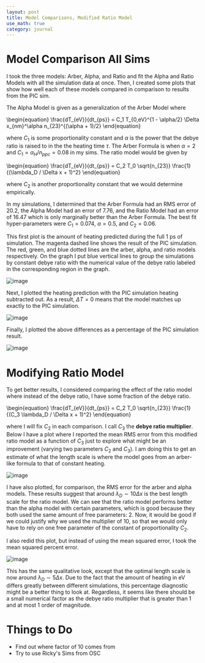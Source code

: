 ```yaml
---
layout: post
title: Model Comparisons, Modified Ratio Model
use_math: true
category: journal
---
```



# Model Comparison All Sims

I took the three models: Arber, Alpha, and Ratio and fit the Alpha and Ratio Models with all the simulation data at once. Then, I created some plots that show how well each of these models compared in comparison to results from the PIC sim. 

The Alpha Model is given as a generalization of the Arber Model where

\begin{equation}
\frac{dT_{eV}}{dt_{ps}} = C_1 T_{0,eV}^{1 - \alpha/2} \Delta x_{nm}^\alpha n_{23}^{(\alpha + 1)/2} 
\end{equation}

where $C_1$ is some proportionality constant and $\alpha$ is the power that the debye ratio is raised to in the the heating time $\tau$. The Arber Formula is when $\alpha = 2$ and $C_1 = \alpha_H / n_{ppc} = 0.08$ in my sims. The ratio model would be given by 

\begin{equation} 
\frac{dT_{eV}}{dt_{ps}} = C_2 T_0 \sqrt{n_{23}} \frac{1}{(\lambda_D / \Delta x + 1)^2} 
\end{equation}

where $C_2$ is another proportionality constant that we would determine empirically. 

In my simulations, I determined that the Arber Formula had an RMS error of 20.2, the Alpha Model had an error of 7.76, and the Ratio Model had an error of 16.47 which is only marginally better than the Arber Formula. The best fit hyper-parameters were $C_1 = 0.074$, $\alpha = 0.5$, and $C_2 = 0.06$. 

This first plot is the amount of heating predicted during the full 1 ps of simulation. The magenta dashed line shows the result of the PIC simulation. The red, green, and blue dotted lines are the arber, alpha, and ratio models respectively. On the graph I put blue vertical lines to group the simulations by constant debye ratio with the numerical value of the debye ratio labeled in the corresponding region in the graph.

![image](https://user-images.githubusercontent.com/98538788/189982314-0f14f73d-ccad-4272-9fd6-c1ad4a09aeb4.png)

Next, I plotted the heating prediction with the PIC simulation heating subtracted out. As a result, $\Delta T = 0$ means that the model matches up exactly to the PIC simulation. 

![image](https://user-images.githubusercontent.com/98538788/189982540-a936d499-75c4-4cc2-83e8-d52e015ee786.png)

Finally, I plotted the above differences as a percentage of the PIC simulation result. 

![image](https://user-images.githubusercontent.com/98538788/189982665-7828f81e-9bf2-4f92-8e8d-13cfe541dc56.png)


# Modifying Ratio Model 

To get better results, I considered comparing the effect of the ratio model where instead of the debye ratio, I have some fraction of the debye ratio. 

\begin{equation} 
\frac{dT_{eV}}{dt_{ps}} = C_2 T_0 \sqrt{n_{23}} \frac{1}{(C_3 \lambda_D / \Delta x + 1)^2} 
\end{equation}

where I will fix $C_2$ in each comparison. I call $C_3$ the **debye ratio multiplier**. Below I have a plot where I reported the mean RMS error from this modified ratio model as a function of $C_3$ just to explore what might be an improvement (varying two parameters $C_2$ and $C_3$). I am doing this to get an estimate of what the length scale is where the model goes from an arber-like formula to that of constant heating. 

![image](https://user-images.githubusercontent.com/98538788/190446830-6e63f59c-7934-49b1-b3e1-c9f5b458a7ea.png)

I have also plotted, for comparison, the RMS error for the arber and alpha models. These results suggest that around $\lambda_D \sim 10 \Delta x$ is the best length scale for the ratio model. We can see that the ratio model performs better than the alpha model with certain parameters, which is good because they both used the same amount of free parameters: 2. Now, it would be good if we could justify why we used the multiplier of 10, so that we would only have to rely on one free parameter of the constant of proportionality $C_2$.  

I also redid this plot, but instead of using the mean squared error, I took the mean squared percent error. 

![image](https://user-images.githubusercontent.com/98538788/191552526-85d7b50d-d8e7-4ddb-8714-b9ce9467163b.png)

This has the same qualitative look, except that the optimal length scale is now around $\lambda_D \sim 5 \Delta x$. Due to the fact that the amount of heating in eV differs greatly between different simulations, this percentage diagnostic might be a better thing to look at. Regardless, it seems like there should be a small numerical factor as the debye ratio multiplier that is greater than 1 and at most 1 order of magnitude.

# Things to Do
- Find out where factor of 10 comes from
- Try to use Ricky's Sims from OSC
